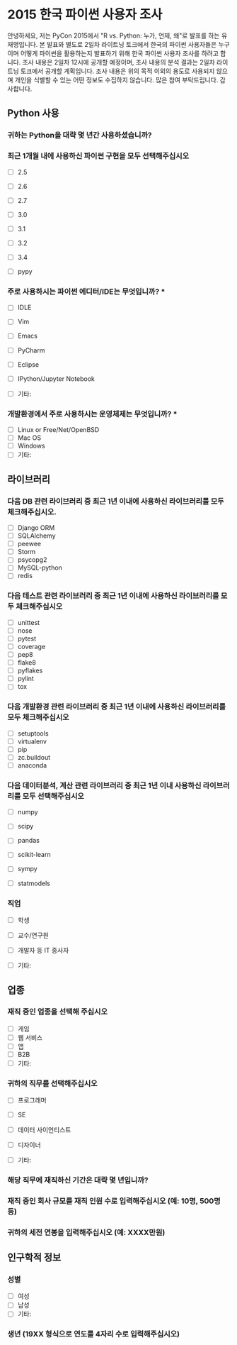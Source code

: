 # 2015 한국 파이썬 사용자 조사

안녕하세요, 저는 PyCon 2015에서 "R vs. Python: 누가, 언제, 왜"로 발표를 하는
유재명입니다. 본 발표와 별도로 2일차 라이트닝 토크에서 한국의 파이썬 사용자들은
누구이며 어떻게 파이썬을 활용하는지 발표하기 위해 한국 파이썬 사용자 조사를
하려고 합니다. 조사 내용은 2일차 12시에 공개할 예정이며, 조사 내용의 분석
결과는 2일차 라이트닝 토크에서 공개할 계획입니다. 조사 내용은 위의 목적 이외의
용도로 사용되지 않으며 개인을 식별할 수 있는 어떤 정보도 수집하지 않습니다.
많은 참여 부탁드립니다. 감사합니다.


## Python 사용

### 귀하는 Python을 대략 몇 년간 사용하셨습니까?

### 최근 1개월 내에 사용하신 파이썬 구현을 모두 선택해주십시오

- [ ] 2.5
- [ ] 2.6
- [ ] 2.7
- [ ] 3.0
- [ ] 3.1
- [ ] 3.2
- [ ] 3.4
- [ ] pypy 


### 주로 사용하시는 파이썬 에디터/IDE는 무엇입니까? *
- [ ] IDLE
- [ ] Vim
- [ ] Emacs
- [ ] PyCharm
- [ ] Eclipse
- [ ] IPython/Jupyter Notebook
- [ ] 기타: 


### 개발환경에서 주로 사용하시는 운영체제는 무엇입니까? *
- [ ] Linux or Free/Net/OpenBSD
- [ ] Mac OS
- [ ] Windows
- [ ] 기타: 

## 라이브러리

### 다음 DB 관련 라이브러리 중 최근 1년 이내에 사용하신 라이브러리를 모두 체크해주십시오.
- [ ] Django ORM
- [ ] SQLAlchemy
- [ ] peewee
- [ ] Storm
- [ ] psycopg2
- [ ] MySQL-python
- [ ] redis

### 다음 테스트 관련 라이브러리 중 최근 1년 이내에 사용하신 라이브러리를 모두 체크해주십시오
- [ ] unittest
- [ ] nose
- [ ] pytest
- [ ] coverage
- [ ] pep8
- [ ] flake8
- [ ] pyflakes
- [ ] pylint
- [ ] tox

### 다음 개발환경 관련 라이브러리 중 최근 1년 이내에 사용하신 라이브러리를 모두 체크해주십시오
- [ ] setuptools
- [ ] virtualenv
- [ ] pip
- [ ] zc.buildout
- [ ] anaconda

### 다음 데이터분석, 계산 관련 라이브러리 중 최근 1년 이내 사용하신 라이브러리를 모두 선택해주십시오
- [ ] numpy
- [ ] scipy
- [ ] pandas
- [ ] scikit-learn
- [ ] sympy
- [ ] statmodels 


### 직업
- [ ] 학생
- [ ] 교수/연구원
- [ ] 개발자 등 IT 종사자
- [ ] 기타: 


## 업종

### 재직 중인 업종을 선택해 주십시오
- [ ] 게임
- [ ] 웹 서비스
- [ ] 앱
- [ ] B2B
- [ ] 기타: 

### 귀하의 직무를 선택해주십시오
- [ ] 프로그래머
- [ ] SE
- [ ] 데이터 사이언티스트
- [ ] 디자이너
- [ ] 기타: 


### 해당 직무에 재직하신 기간은 대략 몇 년입니까?

### 재직 중인 회사 규모를 재직 인원 수로 입력해주십시오 (예: 10명, 500명 등)

### 귀하의 세전 연봉을 입력해주십시오 (예: XXXX만원)

## 인구학적 정보
### 성별
- [ ] 여성
- [ ] 남성
- [ ] 기타: 

### 생년 (19XX 형식으로 연도를 4자리 수로 입력해주십시오)

